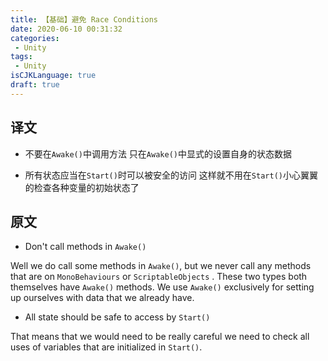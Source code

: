 ```yaml
---
title: 【基础】避免 Race Conditions
date: 2020-06-10 00:31:32
categories:
 - Unity
tags:
 - Unity
isCJKLanguage: true
draft: true
---
```


## 译文
- 不要在`Awake()`中调用方法
只在`Awake()`中显式的设置自身的状态数据

- 所有状态应当在`Start()`时可以被安全的访问
这样就不用在`Start()`小心翼翼的检查各种变量的初始状态了


## 原文
- Don't call methods in  `Awake()`

Well we do call some methods in `Awake()`, but we never call any methods that are on `MonoBehaviours` or `ScriptableObjects` . These two types both themselves have `Awake()` methods. We use `Awake()` exclusively for setting up ourselves with data that we already have.

- All state should be safe to access by `Start()`

That means that we would need to be really careful we need to check all uses of variables that are initialized in `Start()`.